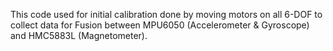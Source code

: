 This code used for initial calibration done by moving motors on all 6-DOF to collect data for Fusion between MPU6050 (Accelerometer & Gyroscope) and HMC5883L (Magnetometer).